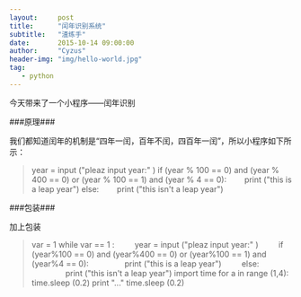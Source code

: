 ```yaml
---
layout:     post
title:      "闰年识别系统" 
subtitle:   "渣练手"
date:       2015-10-14 09:00:00
author:     "Cyzus"
header-img: "img/hello-world.jpg"
tag:
   - python
---
```




今天带来了一个小程序——闰年识别



###原理###


我们都知道闰年的机制是“四年一闰，百年不闰，四百年一闰”，所以小程序如下所示：

>year = input ("pleaz input year:" )
if (year % 100 == 0) and (year % 400 == 0) or (year % 100 == 1) and (year % 4 == 0):
&#8195;&#8195;print ("this is a leap year")
else:
>&#8195;&#8195;print ("this isn't a leap year")

###包装###

加上包装

>var = 1
while var == 1 :
&#8195;&#8195;    year = input ("pleaz input year:" )
&#8195;&#8195;    if (year%100 == 0) and (year%400 == 0) or (year%100 == 1) and (year%4 == 0):
&#8195;&#8195;&#8195;&#8195;        print ("this is a leap year")
&#8195;&#8195;    else:
&#8195;&#8195;&#8195;&#8195;        print ("this isn't a leap year")
        import time
        for a in range (1,4):
            time.sleep (0.2)
            print "..."
 >           time.sleep (0.2)

